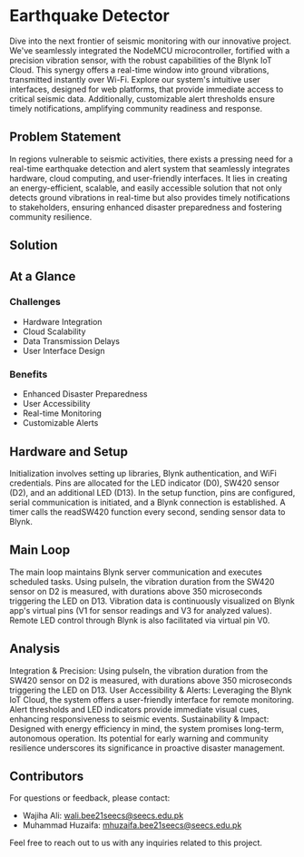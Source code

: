 # Earthquake Detector
Dive into the next frontier of seismic monitoring with our innovative project. We've seamlessly integrated the NodeMCU microcontroller, fortified with a precision vibration sensor, with the robust capabilities of the Blynk IoT Cloud. This synergy offers a real-time window into ground vibrations, transmitted instantly over Wi-Fi. Explore our system's intuitive user interfaces, designed for web platforms, that provide immediate access to critical seismic data. Additionally, customizable alert thresholds ensure timely notifications, amplifying community readiness and response.
## Problem Statement
In regions vulnerable to seismic activities, there exists a pressing need for a real-time earthquake detection and alert system that seamlessly integrates hardware, cloud computing, and user-friendly interfaces. It lies in creating an energy-efficient, scalable, and easily accessible solution that not only detects ground vibrations in real-time but also provides timely notifications to stakeholders, ensuring enhanced disaster preparedness and fostering community resilience.
## Solution
## At a Glance
### Challenges
- Hardware Integration
- Cloud Scalability
- Data Transmission Delays
- User Interface Design
### Benefits
- Enhanced Disaster Preparedness
- User Accessibility
- Real-time Monitoring
- Customizable Alerts
## Hardware and Setup
Initialization involves setting up libraries, Blynk authentication, and WiFi credentials. Pins are allocated for the LED indicator (D0), SW420 sensor (D2), and an additional LED (D13). In the setup function, pins are configured, serial communication is initiated, and a Blynk connection is established. A timer calls the readSW420 function every second, sending sensor data to Blynk.
## Main Loop
The main loop maintains Blynk server communication and executes scheduled tasks. Using pulseIn, the vibration duration from the SW420 sensor on D2 is measured, with durations above 350 microseconds triggering the LED on D13. Vibration data is continuously visualized on Blynk app's virtual pins (V1 for sensor readings and V3 for analyzed values). Remote LED control through Blynk is also facilitated via virtual pin V0.
## Analysis
Integration & Precision: Using pulseIn, the vibration duration from the SW420 sensor on D2 is measured, with durations above 350 microseconds triggering the LED on D13.
User Accessibility & Alerts: Leveraging the Blynk IoT Cloud, the system offers a user-friendly interface for remote monitoring. Alert thresholds and LED indicators provide immediate visual cues, enhancing responsiveness to seismic events.
Sustainability & Impact: Designed with energy efficiency in mind, the system promises long-term, autonomous operation. Its potential for early warning and community resilience underscores its significance in proactive disaster management.
## Contributors
For questions or feedback, please contact:

- Wajiha Ali: [wali.bee21seecs@seecs.edu.pk](mailto:wali.bee21seecs@seecs.edu.pk)
- Muhammad Huzaifa: [mhuzaifa.bee21seecs@seecs.edu.pk](mailto:mhuzaifa.bee21seecs@seecs.edu.pk)

Feel free to reach out to us with any inquiries related to this project.

